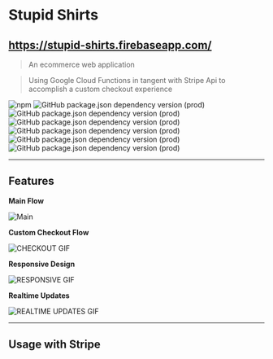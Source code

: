 # Stupid Shirts

## https://stupid-shirts.firebaseapp.com/

> An ecommerce web application

> Using Google Cloud Functions in tangent with Stripe Api to accomplish a custom checkout experience

![npm](https://img.shields.io/npm/v/npm)
![GitHub package.json dependency version (prod)](https://img.shields.io/github/package-json/dependency-version/colebuildanddevelop/stupidshirts/react)
![GitHub package.json dependency version (prod)](https://img.shields.io/github/package-json/dependency-version/colebuildanddevelop/stupidshirts/redux)
![GitHub package.json dependency version (prod)](https://img.shields.io/github/package-json/dependency-version/colebuildanddevelop/stupidshirts/react-router-dom)
![GitHub package.json dependency version (prod)](https://img.shields.io/github/package-json/dependency-version/colebuildanddevelop/stupidshirts/express)
![GitHub package.json dependency version (prod)](https://img.shields.io/github/package-json/dependency-version/colebuildanddevelop/stupidshirts/@material-ui/core)
![GitHub package.json dependency version (prod)](https://img.shields.io/github/package-json/dependency-version/colebuildanddevelop/stupidshirts/redux-persist)

---

## Features

**Main Flow**

![Main](https://github.com/Colebuildanddevelop/StupidShirts/blob/master/static/addingItems.gif)

**Custom Checkout Flow**

![CHECKOUT GIF](https://github.com/Colebuildanddevelop/StupidShirts/blob/master/static/checkout.gif)

**Responsive Design**

![RESPONSIVE GIF](https://github.com/Colebuildanddevelop/StupidShirts/blob/master/static/responsive.gif)

**Realtime Updates**

![REALTIME UPDATES GIF](https://github.com/Colebuildanddevelop/StupidShirts/blob/master/static/realtimeUpdates.gif)

---

## Usage with Stripe


